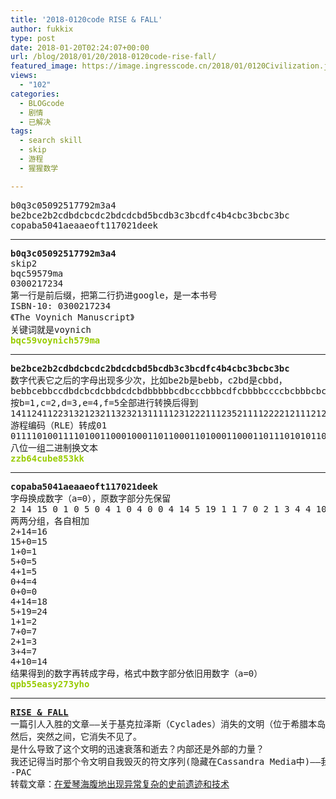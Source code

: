 ```yaml
---
title: '2018-0120code RISE & FALL'
author: fukkix
type: post
date: 2018-01-20T02:24:07+00:00
url: /blog/2018/01/20/2018-0120code-rise-fall/
featured_image: https://image.ingresscode.cn/2018/01/0120Civilization.jpg?x-oss-process=image/resize,m_fill,w_700,h_220
views:
  - "102"
categories:
  - BLOGcode
  - 剧情
  - 已解决
tags:
  - search skill
  - skip
  - 游程
  - 猩猩数学

---
```

<pre>b0q3c05092517792m3a4
be2bce2b2cdbdcbcdc2bdcdcbd5bcdb3c3bcdfc4b4cbc3bcbc3bc
copaba5041aeaaeoft117021deek<!--more--></pre>

* * *

<pre><strong>b0q3c05092517792m3a4
</strong>skip2
bqc59579ma
0300217234
第一行是前后缀，把第二行扔进google，是一本书号
ISBN-10: 0300217234
《<span id="productTitle" class="a-size-large">The Voynich Manuscript</span>》
关键词就是voynich
<span style="color: #99cc00;"><strong>bqc59voynich579ma</strong></span></pre>

* * *

<pre><strong>be2bce2b2cdbdcbcdc2bdcdcbd5bcdb3c3bcdfc4b4cbc3bcbc3bc
</strong>数字代表它之后的字母出现多少次，比如be2b是bebb，c2bd是cbbd，
bebbcebbccdbdcbcdcbbdcdcbdbbbbbcdbcccbbbcdfcbbbbccccbcbbbcbcbbbc
按b=1,c=2,d=3,e=4,f=5全部进行转换后得到
1411241122313212321132321311111231222111235211112222121112121112
游程编码（RLE）转成01
0111101001111010011000100011011000110100011000110111010101100010011001010011100000110101001100110110101101101011
八位一组二进制换文本<strong>
<span style="color: #99cc00;">zzb64cube853kk</span></strong></pre>

* * *

<pre><strong>copaba5041aeaaeoft117021deek
</strong>字母换成数字（a=0），原数字部分先保留
2 14 15 0 1 0 5 0 4 1 0 4 0 0 4 14 5 19 1 1 7 0 2 1 3 4 4 10
两两分组，各自相加
2+14=16
15+0=15
1+0=1
5+0=5
4+1=5
0+4=4
0+0=0
4+14=18
5+19=24
1+1=2
7+0=7
2+1=3
3+4=7
4+10=14
结果得到的数字再转成字母，格式中数字部分依旧用数字（a=0）<strong>
<span style="color: #99cc00;">qpb55easy273yho</span></strong></pre>

* * *

<pre><strong><a href="http://investigate.ingress.com/2018/01/20/rise-fall/">RISE & FALL
</a></strong>一篇引人入胜的文章——关于基克拉泽斯（Cyclades）消失的文明（位于希腊本岛外海）。它的创立者曾经建造了一座非常先进的城市……有着复杂冶金技术、精密的地下排水系统和几百吨人工堆砌的大理石金字塔景观的城市。
然后，突然之间，它消失不见了。
是什么导致了这个文明的迅速衰落和逝去？内部还是外部的力量？
我还记得当时那个令文明自我毁灭的符文序列(隐藏在Cassandra Media中)——我们得以逃出生天要感谢Carrire Campbell的勇气和牺牲。
-PAC
转载文章：<a href="https://phys.org/news/2018-01-unusually-sophisticated-prehistoric-monuments-technology.html">在爱琴海腹地出现异常复杂的史前遗迹和技术</a></pre>